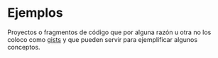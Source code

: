 Ejemplos
========

Proyectos o fragmentos de código que por alguna razón u otra no los coloco como [gists][1] y que pueden servir para ejemplificar algunos conceptos.

[1]: https://gist.github.com/ "GitHub Gist"
